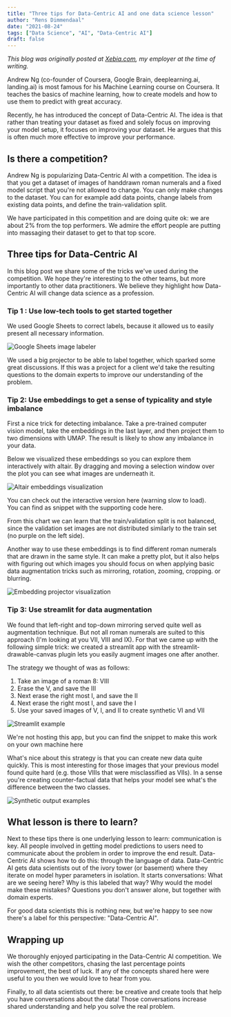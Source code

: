 ```yaml
---
title: "Three tips for Data-Centric AI and one data science lesson"
author: "Rens Dimmendaal"
date: "2021-08-24"
tags: ["Data Science", "AI", "Data-Centric AI"]
draft: false
---
```


*This blog was originally posted at [Xebia.com](https://xebia.com/blog/three-tips-for-data-centric-ai-and-one-data-science-lesson/), my employer at the time of writing.*

Andrew Ng (co-founder of Coursera, Google Brain, deeplearning.ai, landing.ai) is most famous for his Machine Learning course on Coursera. It teaches the basics of machine learning, how to create models and how to use them to predict with great accuracy.

Recently, he has introduced the concept of Data-Centric AI. The idea is that rather than treating your dataset as fixed and solely focus on improving your model setup, it focuses on improving your dataset. He argues that this is often much more effective to improve your performance.

## Is there a competition?

Andrew Ng is popularizing Data-Centric AI with a competition. The idea is that you get a dataset of images of handdrawn roman numerals and a fixed model script that you're not allowed to change. You can only make changes to the dataset. You can for example add data points, change labels from existing data points, and define the train-validation split.

We have participated in this competition and are doing quite ok: we are about 2% from the top performers. We admire the effort people are putting into massaging their dataset to get to that top score.

## Three tips for Data-Centric AI

In this blog post we share some of the tricks we've used during the competition. We hope they're interesting to the other teams, but more importantly to other data practitioners. We believe they highlight how Data-Centric AI will change data science as a profession.

### Tip 1 : Use low-tech tools to get started together

We used Google Sheets to correct labels, because it allowed us to easily present all necessary information.

![Google Sheets image labeler](dcai-google_sheets.webp)

We used a big projector to be able to label together, which sparked some great discussions. If this was a project for a client we'd take the resulting questions to the domain experts to improve our understanding of the problem.

### Tip 2: Use embeddings to get a sense of typicality and style imbalance

First a nice trick for detecting imbalance. Take a pre-trained computer vision model, take the embeddings in the last layer, and then project them to two dimensions with UMAP. The result is likely to show any imbalance in your data.

Below we visualized these embeddings so you can explore them interactively with altair. By dragging and moving a selection window over the plot you can see what images are underneath it.

![Altair embeddings visualization](dcai-altair.webp)

You can check out the interactive version here (warning slow to load).  
You can find as snippet with the supporting code here.

From this chart we can learn that the train/validation split is not balanced, since the validation set images are not distributed similarly to the train set (no purple on the left side).

Another way to use these embeddings is to find different roman numerals that are drawn in the same style. It can make a pretty plot, but it also helps with figuring out which images you should focus on when applying basic data augmentation tricks such as mirroring, rotation, zooming, cropping. or blurring.

![Embedding projector visualization](dcai-projector.webp)

### Tip 3: Use streamlit for data augmentation

We found that left-right and top-down mirroring served quite well as augmentation technique. But not all roman numerals are suited to this approach (I'm looking at you VII, VIII and IX). For that we came up with the following simple trick: we created a streamlit app with the streamlit-drawable-canvas plugin lets you easily augment images one after another.

The strategy we thought of was as follows:

1. Take an image of a roman 8: VIII
2. Erase the V, and save the III
3. Next erase the right most I, and save the II
4. Next erase the right most I, and save the I
5. Use your saved images of V, I, and II to create synthetic VI and VII

![Streamlit example](dcai-streamlit-small.gif)

We're not hosting this app, but you can find the snippet to make this work on your own machine here

What's nice about this strategy is that you can create new data quite quickly. This is most interesting for those images that your previous model found quite hard (e.g. those VIIIs that were misclassified as VIIs). In a sense you're creating counter-factual data that helps your model see what's the difference between the two classes.

![Synthetic output examples](dcai-synth-output.webp)

## What lesson is there to learn?

Next to these tips there is one underlying lesson to learn: communication is key. All people involved in getting model predictions to users need to communicate about the problem in order to improve the end result. Data-Centric AI shows how to do this: through the language of data. Data-Centric AI gets data scientists out of the ivory tower (or basement) where they iterate on model hyper parameters in isolation. It starts conversations: What are we seeing here? Why is this labeled that way? Why would the model make these mistakes? Questions you don't answer alone, but together with domain experts.

For good data scientists this is nothing new, but we're happy to see now there's a label for this perspective: "Data-Centric AI".

## Wrapping up

We thoroughly enjoyed participating in the Data-Centric AI competition. We wish the other competitors, chasing the last percentage points improvement, the best of luck. If any of the concepts shared here were useful to you then we would love to hear from you.

Finally, to all data scientists out there: be creative and create tools that help you have conversations about the data! Those conversations increase shared understanding and help you solve the real problem. 